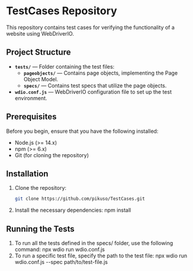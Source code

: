 # TestCases Repository

This repository contains test cases for verifying the functionality of a website using WebDriverIO.

## Project Structure

- **`tests/`** — Folder containing the test files:
  - **`pageobjects/`** — Contains page objects, implementing the Page Object Model.
  - **`specs/`** — Contains test specs that utilize the page objects.
- **`wdio.conf.js`** — WebDriverIO configuration file to set up the test environment.

## Prerequisites

Before you begin, ensure that you have the following installed:

- Node.js (>= 14.x)
- npm (>= 6.x)
- Git (for cloning the repository)

## Installation

1. Clone the repository:
   ```bash
   git clone https://github.com/pikuso/TestCases.git
2. Install the necessary dependencies:
   npm install

## Running the Tests
1. To run all the tests defined in the specs/ folder, use the following command:
   npx wdio run wdio.conf.js
2. To run a specific test file, specify the path to the test file:
   npx wdio run wdio.conf.js --spec path/to/test-file.js
